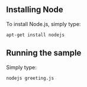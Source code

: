 ## Installing Node

To install Node.js, simply type:

    apt-get install nodejs

## Running the sample

Simply type:

    nodejs greeting.js